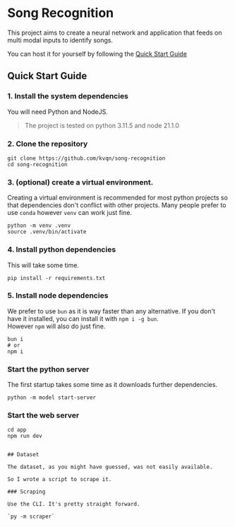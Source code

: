 # Song Recognition

This project aims to create a neural network and application that feeds on multi
modal inputs to identify songs. 

You can host it for yourself by following the
[Quick Start Guide](#quick-start-guide)

## Quick Start Guide

### 1. Install the system dependencies

You will need Python and NodeJS.

> The project is tested on python 3.11.5 and node 21.1.0

### 2. Clone the repository

```
git clone https://github.com/kvqn/song-recognition
cd song-recognition
```

### 3. (optional) create a virtual environment.

Creating a virtual environment is recommended for most python projects so that
dependencies don't conflict with other projects. 
Many people prefer to use `conda` however `venv` can work just fine.

```
python -m venv .venv
source .venv/bin/activate
```

### 4. Install python dependencies

This will take some time.

```
pip install -r requirements.txt
```

### 5. Install node dependencies

We prefer to use `bun` as it is way faster than any alternative. If you don't
have it installed, you can install it with `npm i -g bun`. \
However `npm` will also do just fine.

```
bun i
# or
npm i
```

### Start the python server

The first startup takes some time as it downloads further dependencies.

```
python -m model start-server
```

### Start the web server

```
cd app
npm run dev
```

```

## Dataset

The dataset, as you might have guessed, was not easily available.

So I wrote a script to scrape it.

### Scraping

Use the CLI. It's pretty straight forward.

`py -m scraper`
```
